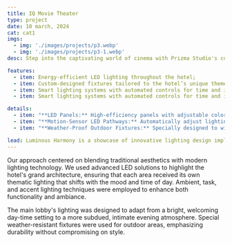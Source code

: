 ```yaml
---
title: IQ Movie Theater
type: project
date: 10 march, 2024
cat: cat1
imgs: 
  - img: './images/projects/p3.webp'
  - img: './images/projects/p3-1.webp'
desc: Step into the captivating world of cinema with Prizma Studio's completed lighting design project for a luxurious movie theater. In this exquisite space, we've skillfully blended ceiling and wall lighting to create an immersive and visually stunning experience for moviegoers.

features:
  - item: Energy-efficient LED lighting throughout the hotel;
  - item: Custom-designed fixtures tailored to the hotel’s unique themes;
  - item: Smart lighting systems with automated controls for time and intensity;
  - item: Smart lighting systems with automated controls for time and intensity;

details:
  - item: "**LED Panels:** High-efficiency panels with adjustable color temperatures ranging from 2700K to 6500K;"
  - item: "**Motion-Sensor LED Pathways:** Automatically adjust lighting based on occupancy, reducing energy usage by up to 40%;"
  - item: "**Weather-Proof Outdoor Fixtures:** Specially designed to withstand extreme weather, ensuring durability and consistent performance;"

lead: Luminous Harmony is a showcase of innovative lighting design implemented at the prestigious Riverfront Hotel in Chicago. This project was designed to create an ambiance that complements the luxurious interior while enhancing the architectural features of the hotel.
---
```


Our approach centered on blending traditional aesthetics with modern lighting technology. We used advanced LED solutions to highlight the hotel's grand architecture, ensuring that each area received its own thematic lighting that shifts with the mood and time of day. Ambient, task, and accent lighting techniques were employed to enhance both functionality and ambiance.

The main lobby's lighting was designed to adapt from a bright, welcoming day-time setting to a more subdued, intimate evening atmosphere. Special weather-resistant fixtures were used for outdoor areas, emphasizing durability without compromising on style.